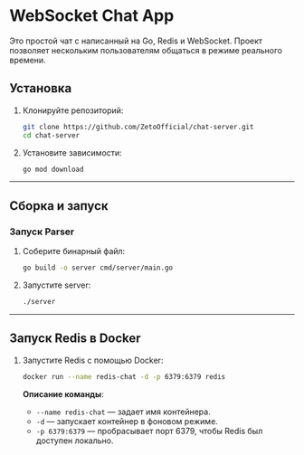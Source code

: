 # WebSocket Chat App

Это простой чат с написанный на Go, Redis и WebSocket. Проект позволяет нескольким пользователям общаться в режиме реального времени.

## Установка

1. Клонируйте репозиторий:

   ```bash
   git clone https://github.com/ZetoOfficial/chat-server.git
   cd chat-server
   ```

2. Установите зависимости:

   ```bash
   go mod download
   ```

---

## Сборка и запуск

### Запуск Parser

1. Соберите бинарный файл:

   ```bash
   go build -o server cmd/server/main.go
   ```

2. Запустите server:

   ```bash
   ./server
   ```

---

## Запуск Redis в Docker

1. Запустите Redis с помощью Docker:

   ```bash
   docker run --name redis-chat -d -p 6379:6379 redis
   ```

   **Описание команды**:

   - `--name redis-chat` — задает имя контейнера.
   - `-d` — запускает контейнер в фоновом режиме.
   - `-p 6379:6379` — пробрасывает порт 6379, чтобы Redis был доступен локально.
